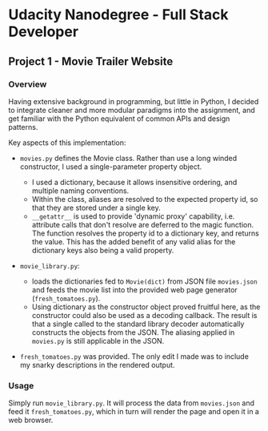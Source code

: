 # Udacity Nanodegree - Full Stack Developer 
## Project 1 - Movie Trailer Website

### Overview

Having extensive background in programming, but little in Python, I decided to integrate cleaner and more modular paradigms into the assignment, and get familiar with the Python equivalent of common APIs and design patterns.

Key aspects of this implementation:

* `movies.py` defines the Movie class.  Rather than use a long winded constructor, I used a single-parameter property object.
  * I used a dictionary, because it allows insensitive ordering, and multiple naming conventions.
  * Within the class, aliases are resolved to the expected property id, so that they are stored under a single key.
  * `__getattr__` is used to provide 'dynamic proxy' capability, i.e. attribute calls that don't resolve are deferred to the magic function.  The function resolves the property id to a dictionary key, and returns the value.  This has the added benefit of any valid alias for the dictionary keys also being a valid property.

* `movie_library.py`:
  * loads the dictionaries fed to `Movie(dict)` from JSON file `movies.json` and feeds the movie list into the provided web page generator (`fresh_tomatoes.py`).  
  * Using dictionary as the constructor object proved fruitful here, as the constructor could also be used as a decoding callback.  The result is that a single called to the standard library decoder automatically constructs the objects from the JSON.  The aliasing applied in `movies.py` is still applicable in the JSON.

* `fresh_tomatoes.py` was provided.  The only edit I made was to include my snarky descriptions in the rendered output.

### Usage

Simply run `movie_library.py`.  It will process the data from `movies.json` and feed it `fresh_tomatoes.py`, which in turn will render the page and open it in a web browser.


